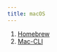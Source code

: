 ```yaml
---
title: macOS
---
```


1. [Homebrew](https://brew.sh/)
2. [Mac-CLI](https://github.com/guarinogabriel/Mac-CLI)
